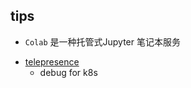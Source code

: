 ## tips

+ `Colab` 是一种托管式Jupyter 笔记本服务


<!-- k8s -->
+ [telepresence](https://www.telepresence.io/docs/latest/quick-start/)
    + debug for k8s